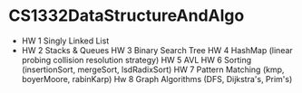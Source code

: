 # CS1332DataStructureAndAlgo

- HW 1 Singly Linked List
- HW 2 Stacks & Queues
HW 3 Binary Search Tree
HW 4 HashMap (linear probing collision resolution strategy)
HW 5 AVL
HW 6 Sorting (insertionSort, mergeSort, lsdRadixSort)
HW 7 Pattern Matching (kmp, boyerMoore, rabinKarp)
Hw 8 Graph Algorithms (DFS, Dijkstra's, Prim's)
